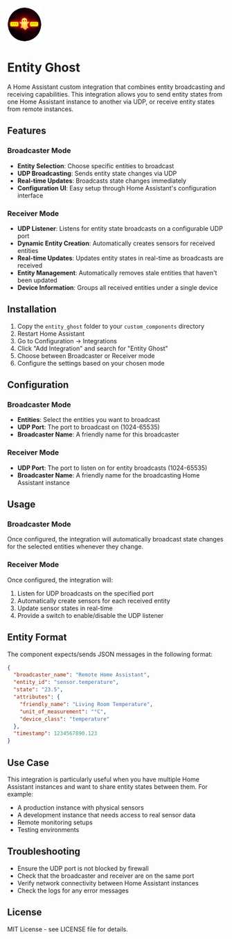 <img src="https://github.com/HAEdwin/homeassistant-entity_ghost/blob/main/icon.png" alt="Entity ghost" width="80" height="80"/>

# Entity Ghost

A Home Assistant custom integration that combines entity broadcasting and receiving capabilities. This integration allows you to send entity states from one Home Assistant instance to another via UDP, or receive entity states from remote instances.

## Features

### Broadcaster Mode
- **Entity Selection**: Choose specific entities to broadcast
- **UDP Broadcasting**: Sends entity state changes via UDP
- **Real-time Updates**: Broadcasts state changes immediately
- **Configuration UI**: Easy setup through Home Assistant's configuration interface

### Receiver Mode
- **UDP Listener**: Listens for entity state broadcasts on a configurable UDP port
- **Dynamic Entity Creation**: Automatically creates sensors for received entities
- **Real-time Updates**: Updates entity states in real-time as broadcasts are received
- **Entity Management**: Automatically removes stale entities that haven't been updated
- **Device Information**: Groups all received entities under a single device

## Installation

1. Copy the `entity_ghost` folder to your `custom_components` directory
2. Restart Home Assistant
3. Go to Configuration → Integrations
4. Click "Add Integration" and search for "Entity Ghost"
5. Choose between Broadcaster or Receiver mode
6. Configure the settings based on your chosen mode

## Configuration

### Broadcaster Mode
- **Entities**: Select the entities you want to broadcast
- **UDP Port**: The port to broadcast on (1024-65535)
- **Broadcaster Name**: A friendly name for this broadcaster

### Receiver Mode
- **UDP Port**: The port to listen on for entity broadcasts (1024-65535)
- **Broadcaster Name**: A friendly name for the broadcasting Home Assistant instance

## Usage

### Broadcaster Mode
Once configured, the integration will automatically broadcast state changes for the selected entities whenever they change.

### Receiver Mode
Once configured, the integration will:
1. Listen for UDP broadcasts on the specified port
2. Automatically create sensors for each received entity
3. Update sensor states in real-time
4. Provide a switch to enable/disable the UDP listener

## Entity Format

The component expects/sends JSON messages in the following format:

```json
{
  "broadcaster_name": "Remote Home Assistant",
  "entity_id": "sensor.temperature",
  "state": "23.5",
  "attributes": {
    "friendly_name": "Living Room Temperature",
    "unit_of_measurement": "°C",
    "device_class": "temperature"
  },
  "timestamp": 1234567890.123
}
```

## Use Case

This integration is particularly useful when you have multiple Home Assistant instances and want to share entity states between them. For example:
- A production instance with physical sensors
- A development instance that needs access to real sensor data
- Remote monitoring setups
- Testing environments

## Troubleshooting

- Ensure the UDP port is not blocked by firewall
- Check that the broadcaster and receiver are on the same port
- Verify network connectivity between Home Assistant instances
- Check the logs for any error messages

## License

MIT License - see LICENSE file for details.
